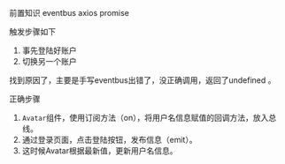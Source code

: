 前置知识
eventbus
axios
promise



触发步骤如下

1. 事先登陆好账户
2. 切换另一个账户







找到原因了，主要是手写eventbus出错了，没正确调用，返回了undefined 。





正确步骤
1.  `Avatar`组件，使用订阅方法（on），将用户名信息赋值的回调方法，放入总线。
2. 通过登录页面，点击登陆按钮，发布信息（emit）。
3. 这时候Avatar根据最新值，更新用户名信息。